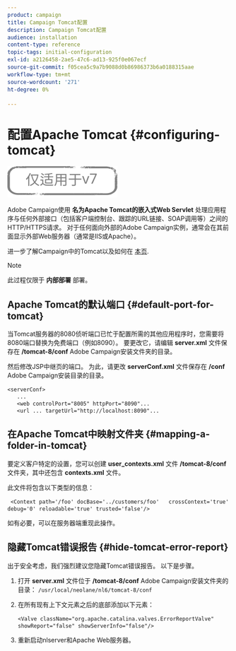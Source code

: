 ```yaml
---
product: campaign
title: Campaign Tomcat配置
description: Campaign Tomcat配置
audience: installation
content-type: reference
topic-tags: initial-configuration
exl-id: a2126458-2ae5-47c6-ad13-925f0e067ecf
source-git-commit: f05cea5c9a7b9088d0b86986373b6a0188315aae
workflow-type: tm+mt
source-wordcount: '271'
ht-degree: 0%

---
```


# 配置Apache Tomcat {#configuring-tomcat}

![](../../assets/v7-only.svg)

Adobe Campaign使用 **名为Apache Tomcat的嵌入式Web Servlet** 处理应用程序与任何外部接口（包括客户端控制台、跟踪的URL链接、SOAP调用等）之间的HTTP/HTTPS请求。 对于任何面向外部的Adobe Campaign实例，通常会在其前面显示外部Web服务器（通常是IIS或Apache）。

进一步了解Campaign中的Tomcat以及如何在 [本页](../../production/using/locate-tomcat-version.md).

>[!NOTE]
>
>此过程仅限于 **内部部署** 部署。

## Apache Tomcat的默认端口 {#default-port-for-tomcat}

当Tomcat服务器的8080侦听端口已忙于配置所需的其他应用程序时，您需要将8080端口替换为免费端口（例如8090）。 要更改它，请编辑 **server.xml** 文件保存在 **/tomcat-8/conf** Adobe Campaign安装文件夹的目录。

然后修改JSP中继页的端口。 为此，请更改 **serverConf.xml** 文件保存在 **/conf** Adobe Campaign安装目录的目录。

```
<serverConf>
   ...
   <web controlPort="8005" httpPort="8090"...
   <url ... targetUrl="http://localhost:8090"...
```

## 在Apache Tomcat中映射文件夹 {#mapping-a-folder-in-tomcat}

要定义客户特定的设置，您可以创建 **user_contexts.xml** 文件 **/tomcat-8/conf** 文件夹，其中还包含 **contexts.xml** 文件。

此文件将包含以下类型的信息：

```
 <Context path='/foo' docBase='../customers/foo'   crossContext='true' debug='0' reloadable='true' trusted='false'/>
```

如有必要，可以在服务器端重现此操作。

## 隐藏Tomcat错误报告 {#hide-tomcat-error-report}

出于安全考虑，我们强烈建议您隐藏Tomcat错误报告。 以下是步骤。

1. 打开 **server.xml** 文件位于 **/tomcat-8/conf** Adobe Campaign安装文件夹的目录：  `/usr/local/neolane/nl6/tomcat-8/conf`
1. 在所有现有上下文元素之后的底部添加以下元素：

   ```
   <Valve className="org.apache.catalina.valves.ErrorReportValve" showReport="false" showServerInfo="false"/>
   ```

1. 重新启动nlserver和Apache Web服务器。
